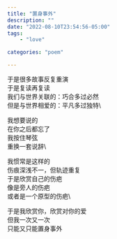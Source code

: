 ```yaml
---
title: "置身事外"
description: ""
date: "2022-08-10T23:54:56-05:00"
tags: 
    - "love"

categories: "poem"

---
```

于是很多故事反复重演\
于是复读再复读\
我们与世界关联的：巧合多过必然\
但是与世界相爱的：平凡多过独特\

我想要说的\
在你之后都忘了\
我按住琴弦\
重换一套说辞\

我惯常是这样的\
伤痕深浅不一，但轨迹重复\
于是欣赏自己的伤疤\
像是旁人的伤疤\
或者是一个原型的伤疤\

于是我欣赏你，欣赏对你的爱\
但我一次又一次\
只能又只能置身事外
